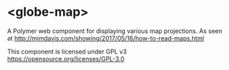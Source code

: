 # \<globe-map\>

A Polymer web component for displaying various map projections. As seen at http://mjmdavis.com/showing/2017/05/16/how-to-read-maps.html

This component is licensed under GPL v3 https://opensource.org/licenses/GPL-3.0

